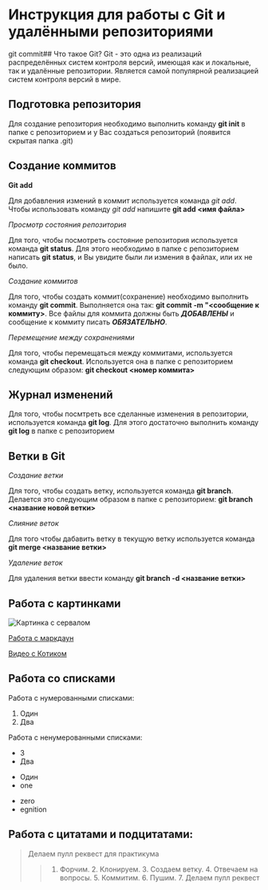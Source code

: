 # Инструкция для работы с Git и удалёнными репозиториями

git commit## Что такое Git?
Git - это одна из реализаций распределённых систем контроля версий, имеющая как и локальные, так и удалённые репозитории. Является самой популярной реализацией систем контроля версий в мире.

## Подготовка репозитория
Для создание репозитория необходимо выполнить команду **git init**  в папке с репозиторием и у Вас создаться репозиторий (появится скрытая папка .git)

## Создание коммитов
 **Git add**

Для добавления измений в коммит используется команда *git add*. Чтобы использовать команду *git add* напишите **git add <имя файла>**

*Просмотр состояния репозитория*

Для того, чтобы посмотреть состояние репозитория используется команда **git status**. Для этого необходимо в папке с репозиторием написать **git status**, и Вы увидите были ли измения в файлах, или их не было.

*Создание коммитов*

Для того, чтобы создать коммит(сохранение) необходимо выполнить команду **git commit**. Выполняется она так: **git commit -m "<сообщение к коммиту>**. Все файлы для коммита должны быть ***ДОБАВЛЕНЫ*** и сообщение к коммиту писать ***ОБЯЗАТЕЛЬНО***.

*Перемещение между сохранениями*

Для того, чтобы перемещаться между коммитами, используется команда **git checkout**. Используется она в папке с репозиторием следующим образом: **git checkout <номер коммита>**

## Журнал изменений
Для того, чтобы посмтреть все сделанные изменения в репозитории, используется команда **git log**. Для этого достаточно выполнить команду **git log** в папке с репозиторием

## Ветки в Git

*Создание ветки*

Для того, чтобы создать ветку, используется команда **git branch**. Делается это следующим образом в папке с репозиторием: **git branch <название новой ветки>**

*Слияние веток*

Для того чтобы дабавить ветку в текущую ветку используется команда **git merge <название ветки>**

*Удаление веток*

Для удаления ветки ввести команду **git branch -d  <название ветки>**

## Работа с картинками
![Картинка с сервалом](https://fsin-dostavka.su/800/600/https/pbs.twimg.com/media/EdsYNxGWoAAtnZx.jpg)

[Работа с маркдаун](https://texterra.ru/blog/ischerpyvayushchaya-shpargalka-po-sintaksisu-razmetki-markdown-na-zametku-avtoram-veb-razrabotchikam.html)

[Видео с Котиком](https://www.youtube.com/watch?v=mpWdSeyQ4h8)

## Работа со списками
Работа с нумерованными списками:
1. Один
2. Два

Работа с ненумерованными списками:
* 3
* Два
+ Один
+ one
- zero
- egnition

## Работа с цитатами и подцитатами:
> Делаем пулл реквест для практикума
>> 1. Форчим. 2. Клонируем. 3. Создаем ветку. 4. Отвечаем на вопросы. 5. Коммитим. 6. Пушим. 7. Делаем пулл реквест




